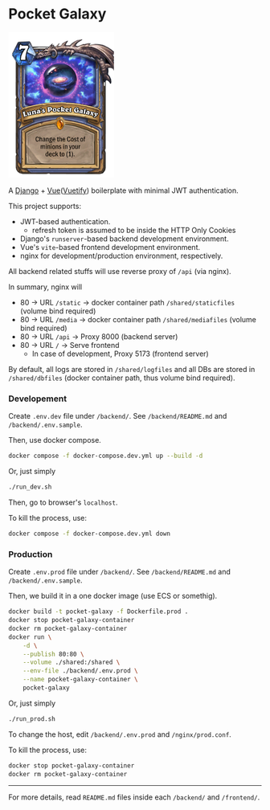 # Pocket Galaxy

![Luna's Pocket Galaxy](concept.png)

A [Django](https://www.djangoproject.com) + [Vue](https://vuejs.org/)([Vuetify](https://vuetifyjs.com)) boilerplate with minimal JWT authentication.

This project supports:

* JWT-based authentication.
  * refresh token is assumed to be inside the HTTP Only Cookies
* Django's `runserver`-based backend development environment.
* Vue's `vite`-based frontend development environment.
* nginx for development/production environment, respectively.

All backend related stuffs will use reverse proxy of `/api` (via nginx).

In summary, nginx will

* 80 &rightarrow; URL `/static` &rightarrow; docker container path `/shared/staticfiles` (volume bind required)
* 80 &rightarrow; URL `/media` &rightarrow; docker container path `/shared/mediafiles` (volume bind required)
* 80 &rightarrow; URL `/api` &rightarrow; Proxy 8000 (backend server)
* 80 &rightarrow; URL `/` &rightarrow; Serve frontend
  * In case of development, Proxy 5173 (frontend server)

By default, all logs are stored in `/shared/logfiles` and all DBs are stored in `/shared/dbfiles` (docker container path, thus volume bind required).

### Developement

Create `.env.dev` file under `/backend/`. See `/backend/README.md` and `/backend/.env.sample`.

Then, use docker compose.

```bash
docker compose -f docker-compose.dev.yml up --build -d
```

Or, just simply

```bash
./run_dev.sh
```

Then, go to browser's `localhost`.

To kill the process, use:

```bash
docker compose -f docker-compose.dev.yml down
```

### Production

Create `.env.prod` file under `/backend/`. See `/backend/README.md` and `/backend/.env.sample`.

Then, we build it in a one docker image (use ECS or somethig).

```bash
docker build -t pocket-galaxy -f Dockerfile.prod .
docker stop pocket-galaxy-container
docker rm pocket-galaxy-container
docker run \
    -d \
    --publish 80:80 \
    --volume ./shared:/shared \
    --env-file ./backend/.env.prod \
    --name pocket-galaxy-container \
    pocket-galaxy
```

Or, just simply

```bash
./run_prod.sh
```

To change the host, edit `/backend/.env.prod` and `/nginx/prod.conf`.

To kill the process, use:

```bash
docker stop pocket-galaxy-container
docker rm pocket-galaxy-container
```

---

For more details, read `README.md` files inside each `/backend/` and `/frontend/`.
